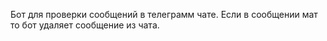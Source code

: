 Бот для проверки сообщений в телеграмм чате. Если в сообщении мат то бот удаляет сообщение из чата.

